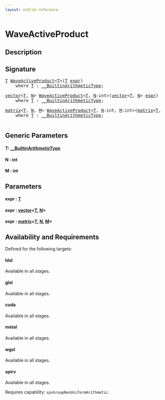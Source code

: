 ```yaml
---
layout: stdlib-reference
---
```


# WaveActiveProduct

## Description





## Signature 

<pre>
<a href="waveactiveproduct-04a.html#typeparam-T" class="code_type">T</a> <a href="waveactiveproduct-04a.html">WaveActiveProduct</a>&lt;<a href="waveactiveproduct-04a.html#typeparam-T" class="code_type">T</a>&gt;(<a href="waveactiveproduct-04a.html#typeparam-T" class="code_type">T</a> <a href="waveactiveproduct-04a.html#decl-expr" class="code_param">expr</a>)
    <span class='code_keyword'>where</span> <a href="waveactiveproduct-04a.html#typeparam-T" class="code_type">T</a> : <a href="index.html" class="code_type">__BuiltinArithmeticType</a>;

<a href="index.html" class="code_type">vector</a>&lt;<a href="waveactiveproduct-04a.html#typeparam-T" class="code_type">T</a>, <a href="waveactiveproduct-04a.html#decl-N" class="code_var">N</a>&gt; <a href="waveactiveproduct-04a.html">WaveActiveProduct</a>&lt;<a href="waveactiveproduct-04a.html#typeparam-T" class="code_type">T</a>, <a href="waveactiveproduct-04a.html#decl-N" class="code_var">N</a>:<span class="code_keyword">int</span>&gt;(<a href="index.html" class="code_type">vector</a>&lt;<a href="waveactiveproduct-04a.html#typeparam-T" class="code_type">T</a>, <a href="waveactiveproduct-04a.html#decl-N" class="code_var">N</a>&gt; <a href="waveactiveproduct-04a.html#decl-expr" class="code_param">expr</a>)
    <span class='code_keyword'>where</span> <a href="waveactiveproduct-04a.html#typeparam-T" class="code_type">T</a> : <a href="index.html" class="code_type">__BuiltinArithmeticType</a>;

<a href="index.html" class="code_type">matrix</a>&lt;<a href="waveactiveproduct-04a.html#typeparam-T" class="code_type">T</a>, <a href="waveactiveproduct-04a.html#decl-N" class="code_var">N</a>, <a href="waveactiveproduct-04a.html#decl-M" class="code_var">M</a>&gt; <a href="waveactiveproduct-04a.html">WaveActiveProduct</a>&lt;<a href="waveactiveproduct-04a.html#typeparam-T" class="code_type">T</a>, <a href="waveactiveproduct-04a.html#decl-N" class="code_var">N</a>:<span class="code_keyword">int</span>, <a href="waveactiveproduct-04a.html#decl-M" class="code_var">M</a>:<span class="code_keyword">int</span>&gt;(<a href="index.html" class="code_type">matrix</a>&lt;<a href="waveactiveproduct-04a.html#typeparam-T" class="code_type">T</a>, <a href="waveactiveproduct-04a.html#decl-N" class="code_var">N</a>, <a href="waveactiveproduct-04a.html#decl-M" class="code_var">M</a>&gt; <a href="waveactiveproduct-04a.html#decl-expr" class="code_param">expr</a>)
    <span class='code_keyword'>where</span> <a href="waveactiveproduct-04a.html#typeparam-T" class="code_type">T</a> : <a href="index.html" class="code_type">__BuiltinArithmeticType</a>;

</pre>

## Generic Parameters

####  <a id="typeparam-T"></a>T: [\_\_BuiltinArithmeticType](../interfaces/0_builtinarithmetictype-029j/index)
####  <a id="decl-N"></a>N  : int
####  <a id="decl-M"></a>M  : int

## Parameters

####  <a id="decl-expr"></a>expr  : [T](waveactiveproduct-04a#typeparam-T)
####  <a id="decl-expr"></a>expr  : [vector](../types/vector/index)\<[T](../types/vector/index#typeparam-T), [N](../types/vector/index#decl-N)\>
####  <a id="decl-expr"></a>expr  : [matrix](../types/matrix/index)\<[T](../types/matrix/t-0), [N](../types/matrix/index#decl-N), [M](../types/matrix/index#decl-M)\>

## Availability and Requirements

Defined for the following targets:

#### hlsl
Available in all stages.

#### glsl
Available in all stages.

#### cuda
Available in all stages.

#### metal
Available in all stages.

#### wgsl
Available in all stages.

#### spirv
Available in all stages.

Requires capability: `spvGroupNonUniformArithmetic`.


